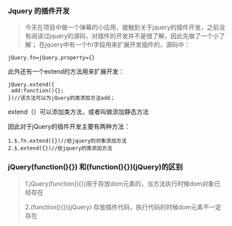 ### Jquery 的插件开发

>今天在项目中做一个弹幕的小应用，接触到关于jquery的插件开发，之前没有阅读过jquery的源码，对插件的开发并不是很了解，因此先做了一个小了解；
在jquery中有一个fn字段用来扩展开发插件的，源码中：

    jQuery.fn=jQuery.property={}
 
 此外还有一个extend的方法用来扩展开发：
 
    jQuery.extend({
     add:function(){};
    })//该方法可以为jQuery的类添加方法add；
    
extend（）可以添加类方法，或者叫做添加静态方法

因此对于jQuery的插件开发主要有两种方法：

    1.$.fn.extend({})//给jquery的对象添加方法
    2.$.extend({})//给jquery的类添加方法
    
### jQuery(function(){}) 和(function(){})(jQuery)的区别

>1.jQuery(function(){})用于存放dom元素的，当方法执行时候dom对象已经存在

>2.(function(){})(jQuery) 存放插件代码，执行代码的时候dom元素不一定存在
